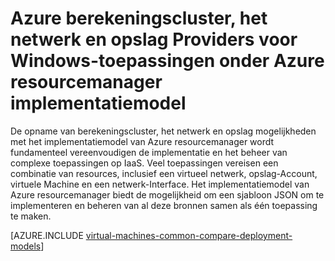 <properties
   pageTitle="Berekeningscluster, het netwerk en opslag providers | Microsoft Azure"
   description="Overzicht van de berekeningscluster-, netwerk- en opslag Resource Providers (CAPPL, NRP en SRP) voor Windows-toepassingen in Azure resourcemanager implementatiemodel"
   services="virtual-machines-windows"
   documentationCenter=""
   authors="tfitzmac"
   manager="timlt"
   editor="tysonn"
   tags="azure-resource-manager,azure-service-management"/>

<tags
   ms.service="virtual-machines-windows"
   ms.devlang="na"
   ms.topic="get-started-article"
   ms.tgt_pltfrm="vm-windows"
   ms.workload="infrastructure-services"
   ms.date="08/19/2015"
   ms.author="tomfitz"/>

# <a name="azure-compute-network-and-storage-providers-for-windows-applications-under-azure-resource-manager-deployment-model"></a>Azure berekeningscluster, het netwerk en opslag Providers voor Windows-toepassingen onder Azure resourcemanager implementatiemodel

De opname van berekeningscluster, het netwerk en opslag mogelijkheden met het implementatiemodel van Azure resourcemanager wordt fundamenteel vereenvoudigen de implementatie en het beheer van complexe toepassingen op IaaS. Veel toepassingen vereisen een combinatie van resources, inclusief een virtueel netwerk, opslag-Account, virtuele Machine en een netwerk-Interface. Het implementatiemodel van Azure resourcemanager biedt de mogelijkheid om een sjabloon JSON om te implementeren en beheren van al deze bronnen samen als één toepassing te maken.

[AZURE.INCLUDE [virtual-machines-common-compare-deployment-models](../../includes/virtual-machines-common-compare-deployment-models.md)]
